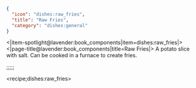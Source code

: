 ```json
{
  "icon": "dishes:raw_fries",
  "title": "Raw Fries",
  "category": "dishes:general"
}
```

<|item-spotlight@lavender:book_components|item=dishes:raw_fries|>
<|page-title@lavender:book_components|title=Raw Fries|>
A potato slice with salt. Can be cooked in a furnace to create fries.

;;;;;

<recipe;dishes:raw_fries>

